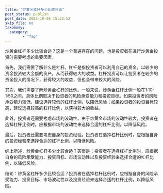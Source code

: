 ```yaml
---
title: "炒黄金杠杆多少比较合适"
post_status: publish
post_date: 2023-10-08 15:32:52
skip_file: no
taxonomy:
  category:
        - "faq"
---
```


炒黄金杠杆多少比较合适？这是一个普遍存在的问题，也是投资者在进行炒黄金投资时需要考虑的重要因素。

首先，我们需要了解什么是杠杆。杠杆是指投资者可以利用自己的资金，以较少的资金投资较大金额的资产，从而获得较大的收益。杠杆投资可以让投资者在较少的资金投入的情况下，获得较大的收益，但也会带来较大的风险。

其次，我们需要了解炒黄金杠杆的比例。一般来说，炒黄金杠杆比例一般在1:10-1:50之间，具体比例取决于投资者的风险承受能力和投资目标。如果投资者的风险承受能力较低，建议选择较低的杠杆比例，以降低风险；如果投资者的投资目标较高，建议选择较高的杠杆比例，以获得较大的收益。

此外，投资者还需要考虑市场的波动性。由于炒黄金市场的波动性较大，投资者在选择杠杆比例时，应根据市场的波动性来选择合适的杠杆比例，以降低风险。

最后，投资者还需要考虑自身的投资经验。投资者在选择杠杆比例时，应根据自身的投资经验来选择合适的杠杆比例，以降低风险。

综上所述，炒黄金杠杆多少比较合适？答案是：投资者在选择杠杆比例时，应根据自身的风险承受能力、投资目标、市场波动性以及投资经验来选择合适的杠杆比例，以降低风险。

结论：炒黄金杠杆多少比较合适？投资者在选择杠杆比例时，应根据自身的风险承受能力、投资目标、市场波动性以及投资经验来选择合适的杠杆比例，以降低风险。

